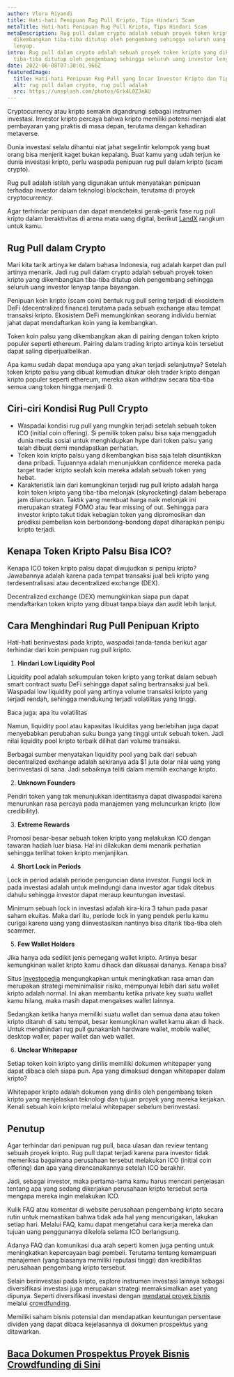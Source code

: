 ```yaml
---
author: Vlora Riyandi
title: Hati-hati Penipuan Rug Pull Kripto, Tips Hindari Scam
metaTitle: Hati-hati Penipuan Rug Pull Kripto, Tips Hindari Scam
metaDescription: Rug pull dalam crypto adalah sebuah proyek token kripto yang
  dikembangkan tiba-tiba ditutup oleh pengembang sehingga seluruh uang investor
  lenyap.
intro: Rug pull dalam crypto adalah sebuah proyek token kripto yang dikembangkan
  tiba-tiba ditutup oleh pengembang sehingga seluruh uang investor lenyap.
date: 2022-06-08T07:30:01.966Z
featuredImage:
  title: Hati-hati Penipuan Rug Pull yang Incar Investor Kripto dan Tips Hindari Scam
  alt: rug pull dalam crypto, rug pull adalah
  src: https://unsplash.com/photos/Grk4L0ZJeAU
---
```

Cryptocurrency atau kripto semakin digandrungi sebagai instrumen investasi. Investor kripto percaya bahwa kripto memiliki potensi menjadi alat pembayaran yang praktis di masa depan, terutama dengan kehadiran metaverse. 

Dunia investasi selalu dihantui niat jahat segelintir kelompok yang buat orang bisa menjerit kaget bukan kepalang. Buat kamu yang udah terjun ke dunia investasi kripto, perlu waspada penipuan rug pull dalam kripto (scam crypto).

Rug pull adalah istilah yang digunakan untuk menyatakan penipuan terhadap investor dalam teknologi blockchain, terutama di proyek cryptocurrency.

Agar terhindar penipuan dan dapat mendeteksi gerak-gerik fase rug pull kripto dalam beraktivitas di arena mata uang digital, berikut [LandX](https://landx.id/?utm_source=blog&utm_medium=organic+keyword&utm_campaign=blog) rangkum untuk kamu.

## Rug Pull dalam Crypto

Mari kita tarik artinya ke dalam bahasa Indonesia, rug adalah karpet dan pull artinya menarik. Jadi rug pull dalam crypto adalah sebuah proyek token kripto yang dikembangkan tiba-tiba ditutup oleh pengembang sehingga seluruh uang investor lenyap tanpa bayangan.

Penipuan koin kripto (scam coin) bentuk rug pull sering terjadi di ekosistem DeFi (decentralized finance) terutama pada sebuah exchange atau tempat transaksi kripto. Ekosistem DeFi memungkinkan seorang individu berniat jahat dapat mendaftarkan koin yang ia kembangkan. 

Token koin palsu yang dikembangkan akan di pairing dengan token kripto populer seperti ethereum. Pairing dalam trading kripto artinya koin tersebut dapat saling diperjualbelikan. 

Apa kamu sudah dapat menduga apa yang akan terjadi selanjutnya? Setelah token kripto palsu yang dibuat kemudian ditukar oleh trader kripto dengan kripto populer seperti ethereum, mereka akan withdraw secara tiba-tiba semua uang token hingga menjadi 0.

## Ciri-ciri Kondisi Rug Pull Crypto

* Waspadai kondisi rug pull yang mungkin terjadi setelah sebuah token ICO (initial coin offering). Si pemilik token palsu bisa saja menggaduh dunia media sosial untuk menghidupkan hype dari token palsu yang telah dibuat demi mendapatkan perhatian. 
* Token koin kripto palsu yang dikembangkan bisa saja telah disuntikkan dana pribadi. Tujuannya adalah menunjukkan confidence mereka pada target trader kripto seolah koin mereka adalah sebuah token yang hebat. 
* Karakteristik lain dari kemungkinan terjadi rug pull kripto adalah harga koin token kripto yang tiba-tiba melonjak (skyrocketing) dalam beberapa jam diluncurkan. Taktik yang membuat harga naik melonjak ini merupakan strategi FOMO atau fear missing of out. Sehingga para investor kripto takut tidak kebagian token yang dipromosikan dan prediksi pembelian koin berbondong-bondong dapat diharapkan penipu kripto terjadi.

## Kenapa Token Kripto Palsu Bisa ICO?

Kenapa ICO token kripto palsu dapat diwujudkan si penipu kripto? Jawabannya adalah karena pada tempat transaksi jual beli kripto yang terdesentralisasi atau decentralized exchange (DEX).

Decentralized exchange (DEX) memungkinkan siapa pun dapat mendaftarkan token kripto yang dibuat tanpa biaya dan audit lebih lanjut. 

## Cara Menghindari Rug Pull Penipuan Kripto

Hati-hati berinvestasi pada kripto, waspadai tanda-tanda berikut agar terhindar dari koin penipuan rug pull kripto.

1. **Hindari Low Liquidity Pool**

Liquidity pool adalah sekumpulan token kripto yang terikat dalam sebuah smart contract suatu DeFi sehingga dapat saling bertransaksi jual beli. Waspadai low liquidity pool yang artinya volume transaksi kripto yang terjadi rendah, sehingga mendukung terjadi volatilitas yang tinggi.

Baca juga: apa itu volatilitas

Namun, liquidity pool atau kapasitas likuiditas yang berlebihan juga dapat menyebabkan perubahan suku bunga yang tinggi untuk sebuah token. Jadi nilai liquidity pool kripto terbaik dilihat dari volume transaksi. 

Berbagai sumber menyatakan liquidity pool yang baik dari sebuah decentralized exchange adalah sekiranya ada $1 juta dolar nilai uang yang berinvestasi di sana. Jadi sebaiknya teliti dalam memilih exchange kripto.

2. **Unknown Founders**

Pendiri token yang tak menunjukkan identitasnya dapat diwaspadai karena menurunkan rasa percaya pada manajemen yang meluncurkan kripto (low credibility).

3. **Extreme Rewards**

Promosi besar-besar sebuah token kripto yang melakukan ICO dengan tawaran hadiah luar biasa. Hal ini dilakukan demi menarik perhatian sehingga terlihat token kripto menjanjikan.

4. **Short Lock in Periods**

Lock in period adalah periode penguncian dana investor. Fungsi lock in pada investasi adalah untuk melindungi dana investor agar tidak ditebus dahulu sehingga investor dapat meraup keuntungan investasi.

Minimum sebuah lock in investasi adalah kira-kira 3 tahun pada pasar saham ekuitas. Maka dari itu, periode lock in yang pendek perlu kamu curigai karena uang yang diinvestasikan nantinya bisa ditarik tiba-tiba oleh scammer.

5. **Few Wallet Holders**

Jika hanya ada sedikit jenis pemegang wallet kripto. Artinya besar kemungkinan wallet kripto kamu dihack dan dikuasai dananya. Kenapa bisa?

Situs [Investopedia](https://www.investopedia.com/news/why-storing-bitcoin-single-wallet-bad-idea/) mengungkapkan untuk meningkatkan rasa aman dan merupakan strategi meminimalisir risiko, mempunyai lebih dari satu wallet kripto adalah normal. Ini akan membantu ketika private key suatu wallet kamu hilang, maka masih dapat mengakses wallet lainnya.

Sedangkan ketika hanya memiliki suatu wallet dan semua dana atau token kripto ditaruh di satu tempat, besar kemungkinan wallet kamu akan di hack. Untuk menghindari rug pull gunakanlah hardware wallet, mobile wallet, desktop waller, paper wallet dan web wallet.

6. **Unclear Whitepaper**

Setiap token koin kripto yang dirilis memiliki dokumen whitepaper yang dapat dibaca oleh siapa pun. Apa yang dimaksud dengan whitepaper dalam kripto?

Whitepaper kripto adalah dokumen yang dirilis oleh pengembang token kripto yang menjelaskan teknologi dan tujuan proyek yang mereka kerjakan. Kenali sebuah koin kripto melalui whitepaper sebelum berinvestasi. 

## Penutup

Agar terhindar dari penipuan rug pull, baca ulasan dan review tentang sebuah proyek kripto. Rug pull dapat terjadi karena para investor tidak memeriksa bagaimana perusahaan tersebut melakukan ICO (initial coin offering) dan apa yang direncanakannya setelah ICO berakhir. 

Jadi, sebagai investor, maka pertama-tama kamu harus mencari penjelasan tentang apa yang sedang dikerjakan perusahaan kripto tersebut serta mengapa mereka ingin melakukan ICO.

Kulik FAQ atau komentar di website perusahaan pengembang kripto secara rutin untuk memastikan bahwa tidak ada hal yang mencurigakan, lakukan setiap hari. Melalui FAQ, kamu dapat mengetahui cara kerja mereka dan tujuan uang penggunanya dikelola selama ICO berlangsung. 

Adanya FAQ dan komunikasi dua arah seperti komen juga penting untuk meningkatkan kepercayaan bagi pembeli. Terutama tentang kemampuan manajemen (yang biasanya memiliki reputasi tinggi) dan kredibilitas perusahaan pengembang kripto tersebut.

Selain berinvestasi pada kripto, explore instrumen investasi lainnya sebagai diversifikasi investasi juga merupakan strategi memaksimalkan aset yang dipunya. Seperti diversifikasi investasi dengan [mendanai proyek bisnis](https://landx.id/?utm_source=blog&utm_medium=organic+keyword&utm_campaign=blog) melalui [crowdfunding](https://landx.id/?utm_source=blog&utm_medium=organic+keyword&utm_campaign=blog).

Memiliki saham bisnis potensial dan mendapatkan keuntungan persentase dividen yang dapat dibaca kejelasannya di dokumen prospektus yang ditawarkan. 

## [Baca Dokumen Prospektus Proyek Bisnis Crowdfunding di Sini](https://landx.id/?utm_source=blog&utm_medium=organic+keyword&utm_campaign=blog)